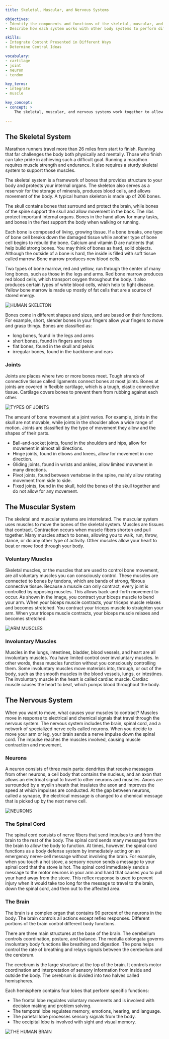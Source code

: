 ```yaml
---
title: Skeletal, Muscular, and Nervous Systems

objectives:
- Identify the components and functions of the skeletal, muscular, and nervous systems
- Describe how each system works with other body systems to perform different functions

skills:
- Integrate Content Presented in Different Ways
- Determine Central Ideas

vocabulary:
- cartilage
- joint
- neuron
- tendon

key_terms:
- integrate
- muscle

key_concept:
- concept: >
    The skeletal, muscular, and nervous systems work together to allow your body to react to the sights, sounds, tastes, odors, and physical contact that you encounter daily.

---
```


## The Skeletal System

Marathon runners travel more than 26 miles from start to finish. Running that far challenges the body both physically and mentally. Those who finish can take pride in achieving such a difficult goal. Running a marathon requires muscle strength and endurance. It also requires a sturdy skeletal system to support those muscles.

The skeletal system is a framework of bones that provides structure to your body and protects your internal organs. The skeleton also serves as a reservoir for the storage of minerals, produces blood cells, and allows movement of the body. A typical human skeleton is made up of 206 bones.

The skull contains bones that surround and protect the brain, while bones of the spine support the skull and allow movement in the back. The ribs protect important internal organs. Bones in the hand allow for many tasks, and bones in the feet support the body when walking or running.

Each bone is composed of living, growing tissue. If a bone breaks, one type of bone cell breaks down the damaged tissue while another type of bone cell begins to rebuild the bone. Calcium and vitamin D are nutrients that help build strong bones. You may think of bones as hard, solid objects. Although the outside of a bone is hard, the inside is filled with soft tissue called marrow. Bone marrow produces new blood cells.

Two types of bone marrow, red and yellow, run through the center of many long bones, such as those in the legs and arms. Red bone marrow produces red blood cells, which transport oxygen throughout the body. It also produces certain types of white blood cells, which help to fight disease. Yellow bone marrow is made up mostly of fat cells that are a source of stored energy.

![HUMAN SKELETON]()

Bones come in different shapes and sizes, and are based on their functions. For example, short, slender bones in your fingers allow your fingers to move and grasp things. Bones are classified as:

  * long bones, found in the legs and arms
  * short bones, found in fingers and toes
  * flat bones, found in the skull and pelvis
  * irregular bones, found in the backbone and ears

### Joints

Joints are places where two or more bones meet. Tough strands of connective tissue called ligaments connect bones at most joints. Bones at joints are covered in flexible cartilage, which is a tough, elastic connective tissue. Cartilage covers bones to prevent them from rubbing against each other.

![TYPES OF JOINTS]()

The amount of bone movement at a joint varies. For example, joints in the skull are not movable, while joints in the shoulder allow a wide range of motion. Joints are classified by the type of movement they allow and the shapes of their parts.

  * Ball-and-socket joints, found in the shoulders and hips, allow for movement in almost all directions.
  * Hinge joints, found in elbows and knees, allow for movement in one direction.
  * Gliding joints, found in wrists and ankles, allow limited movement in many directions.
  * Pivot joints, found between vertebrae in the spine, mainly allow rotating movement from side to side.
  * Fixed joints, found in the skull, hold the bones of the skull together and do not allow for any movement.

## The Muscular System

The skeletal and muscular systems are interrelated. The muscular system uses muscles to move the bones of the skeletal system. Muscles are tissues that contract. Contraction occurs when muscle fibers shorten and pull together. Many muscles attach to bones, allowing you to walk, run, throw, dance, or do any other type of activity. Other muscles allow your heart to beat or move food through your body.

### Voluntary Muscles

Skeletal muscles, or the muscles that are used to control bone movement, are all voluntary muscles you can consciously control. These muscles are connected to bones by tendons, which are bands of strong, fibrous connective tissue. Because a muscle can only contract, every joint is controlled by opposing muscles. This allows back-and-forth movement to occur. As shown in the image, you contract your biceps muscle to bend your arm. When your biceps muscle contracts, your triceps muscle relaxes and becomes stretched. You contract your triceps muscle to straighten your arm. When your triceps muscle contracts, your biceps muscle relaxes and becomes stretched.

![ARM MUSCLES]()

### Involuntary Muscles

Muscles in the lungs, intestines, bladder, blood vessels, and heart are all involuntary muscles. You have limited control over involuntary muscles. In other words, these muscles function without you consciously controlling them. Some involuntary muscles move materials into, through, or out of the body, such as the smooth muscles in the blood vessels, lungs, or intestines. The involuntary muscle in the heart is called cardiac muscle. Cardiac muscle causes the heart to beat, which pumps blood throughout the body.

## The Nervous System

When you want to move, what causes your muscles to contract? Muscles move in response to electrical and chemical signals that travel through the nervous system. The nervous system includes the brain, spinal cord, and a network of specialized nerve cells called neurons. When you decide to move your arm or leg, your brain sends a nerve impulse down the spinal cord. The impulse reaches the muscles involved, causing muscle contraction and movement.

### Neurons

A neuron consists of three main parts: dendrites that receive messages from other neurons, a cell body that contains the nucleus, and an axon that allows an electrical signal to travel to other neurons and muscles. Axons are surrounded by a myelin sheath that insulates the axon and improves the speed at which impulses are conducted. At the gap between neurons, called a synapse, the electrical message is changed to a chemical message that is picked up by the next nerve cell.

![NEURONS]()

### The Spinal Cord

The spinal cord consists of nerve fibers that send impulses to and from the brain to the rest of the body. The spinal cord sends many messages from the brain to allow the body to function. At times, however, the spinal cord functions as a body defense system by immediately acting on an emergency nerve-cell message without involving the brain. For example, when you touch a hot stove, a sensory neuron sends a message to your spinal cord that the stove is hot. The spinal cord immediately sends a message to the motor neurons in your arm and hand that causes you to pull your hand away from the stove. This reflex response is used to prevent injury when it would take too long for the message to travel to the brain, down the spinal cord, and then out to the affected area.

### The Brain

The brain is a complex organ that contains 90 percent of the neurons in the body. The brain controls all actions except reflex responses. Different portions of the brain control different body functions.

There are three main structures at the base of the brain. The cerebellum controls coordination, posture, and balance. The medulla oblongata governs involuntary body functions like breathing and digestion. The pons helps control the rate of breathing and relays signals between the cerebellum and the cerebrum.

The cerebrum is the large structure at the top of the brain. It controls motor coordination and interpretation of sensory information from inside and outside the body. The cerebrum is divided into two halves called hemispheres.

Each hemisphere contains four lobes that perform specific functions:

  * The frontal lobe regulates voluntary movements and is involved with decision making and problem solving.
  * The temporal lobe regulates memory, emotions, hearing, and language.
  * The parietal lobe processes sensory signals from the body.
  * The occipital lobe is involved with sight and visual memory.

![THE HUMAN BRAIN]()